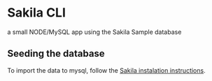 # Sakila CLI

a small NODE/MySQL app using the Sakila Sample database

## Seeding the database

To import the data to mysql, follow the [Sakila instalation instructions](https://dev.mysql.com/doc/sakila/en/sakila-installation.html).

